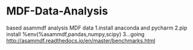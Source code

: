 # MDF-Data-Analysis
based asammdf analysis MDF data
1.install anaconda and pycharm
2.pip install %env(%asammdf,pandas,numpy,scipy)
3...going
http://asammdf.readthedocs.io/en/master/benchmarks.html
